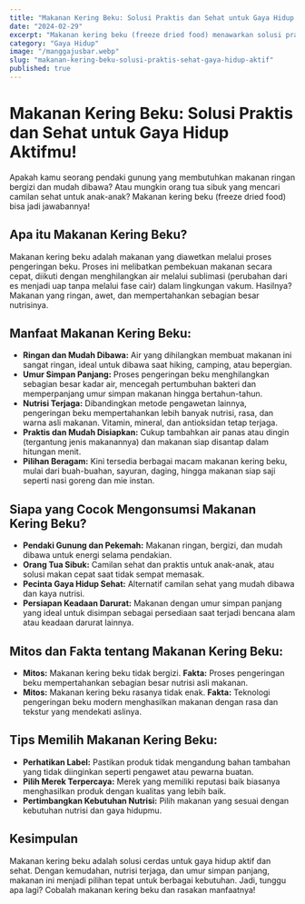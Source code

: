 ```yaml
---
title: "Makanan Kering Beku: Solusi Praktis dan Sehat untuk Gaya Hidup Aktifmu!"
date: "2024-02-29"
excerpt: "Makanan kering beku (freeze dried food) menawarkan solusi praktis dan bergizi bagi para pendaki gunung, pekemah, orang tua sibuk, dan siapa saja yang mencari makanan sehat dengan umur simpan panjang. Pelajari manfaat dan cara mengonsumsinya!"
category: "Gaya Hidup"
image: "/manggajusbar.webp"
slug: "makanan-kering-beku-solusi-praktis-sehat-gaya-hidup-aktif"
published: true
---
```


# Makanan Kering Beku: Solusi Praktis dan Sehat untuk Gaya Hidup Aktifmu!

Apakah kamu seorang pendaki gunung yang membutuhkan makanan ringan bergizi dan mudah dibawa? Atau mungkin orang tua sibuk yang mencari camilan sehat untuk anak-anak? Makanan kering beku (freeze dried food) bisa jadi jawabannya!

## Apa itu Makanan Kering Beku?

Makanan kering beku adalah makanan yang diawetkan melalui proses pengeringan beku. Proses ini melibatkan pembekuan makanan secara cepat, diikuti dengan menghilangkan air melalui sublimasi (perubahan dari es menjadi uap tanpa melalui fase cair) dalam lingkungan vakum. Hasilnya? Makanan yang ringan, awet, dan mempertahankan sebagian besar nutrisinya.

## Manfaat Makanan Kering Beku:

*   **Ringan dan Mudah Dibawa:** Air yang dihilangkan membuat makanan ini sangat ringan, ideal untuk dibawa saat hiking, camping, atau bepergian.
*   **Umur Simpan Panjang:** Proses pengeringan beku menghilangkan sebagian besar kadar air, mencegah pertumbuhan bakteri dan memperpanjang umur simpan makanan hingga bertahun-tahun.
*   **Nutrisi Terjaga:** Dibandingkan metode pengawetan lainnya, pengeringan beku mempertahankan lebih banyak nutrisi, rasa, dan warna asli makanan. Vitamin, mineral, dan antioksidan tetap terjaga.
*   **Praktis dan Mudah Disiapkan:** Cukup tambahkan air panas atau dingin (tergantung jenis makanannya) dan makanan siap disantap dalam hitungan menit.
*   **Pilihan Beragam:** Kini tersedia berbagai macam makanan kering beku, mulai dari buah-buahan, sayuran, daging, hingga makanan siap saji seperti nasi goreng dan mie instan.

## Siapa yang Cocok Mengonsumsi Makanan Kering Beku?

*   **Pendaki Gunung dan Pekemah:** Makanan ringan, bergizi, dan mudah dibawa untuk energi selama pendakian.
*   **Orang Tua Sibuk:** Camilan sehat dan praktis untuk anak-anak, atau solusi makan cepat saat tidak sempat memasak.
*   **Pecinta Gaya Hidup Sehat:** Alternatif camilan sehat yang mudah dibawa dan kaya nutrisi.
*   **Persiapan Keadaan Darurat:** Makanan dengan umur simpan panjang yang ideal untuk disimpan sebagai persediaan saat terjadi bencana alam atau keadaan darurat lainnya.

## Mitos dan Fakta tentang Makanan Kering Beku:

*   **Mitos:** Makanan kering beku tidak bergizi.
    **Fakta:** Proses pengeringan beku mempertahankan sebagian besar nutrisi asli makanan.
*   **Mitos:** Makanan kering beku rasanya tidak enak.
    **Fakta:** Teknologi pengeringan beku modern menghasilkan makanan dengan rasa dan tekstur yang mendekati aslinya.

## Tips Memilih Makanan Kering Beku:

*   **Perhatikan Label:** Pastikan produk tidak mengandung bahan tambahan yang tidak diinginkan seperti pengawet atau pewarna buatan.
*   **Pilih Merek Terpercaya:** Merek yang memiliki reputasi baik biasanya menghasilkan produk dengan kualitas yang lebih baik.
*   **Pertimbangkan Kebutuhan Nutrisi:** Pilih makanan yang sesuai dengan kebutuhan nutrisi dan gaya hidupmu.

## Kesimpulan

Makanan kering beku adalah solusi cerdas untuk gaya hidup aktif dan sehat. Dengan kemudahan, nutrisi terjaga, dan umur simpan panjang, makanan ini menjadi pilihan tepat untuk berbagai kebutuhan. Jadi, tunggu apa lagi? Cobalah makanan kering beku dan rasakan manfaatnya!